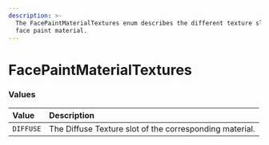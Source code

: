 ```yaml
---
description: >-
  The FacePaintMaterialTextures enum describes the different texture slots for a
  face paint material.
---
```


# FacePaintMaterialTextures

### Values <a id="values"></a>

| Value | Description |
| :--- | :--- |
| `DIFFUSE` | The Diffuse Texture slot of the corresponding material. |

